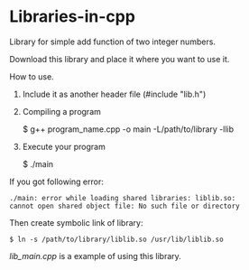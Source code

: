 Libraries-in-cpp
================

Library for simple add function of two integer numbers.<br>

Download this library and place it where you want to use it.<br>

How to use.<br>
1) Include it as another header file (#include "lib.h")<br>

2) Compiling a program<br>

    $ g++ program_name.cpp -o main -L/path/to/library -llib
    
3) Execute your program<br>

    $ ./main

If you got following error:<br>

    ./main: error while loading shared libraries: liblib.so: 
    cannot open shared object file: No such file or directory
    
Then create symbolic link of library:

    $ ln -s /path/to/library/liblib.so /usr/lib/liblib.so
    
<i>lib_main.cpp</i> is a example of using this library.
    
    
